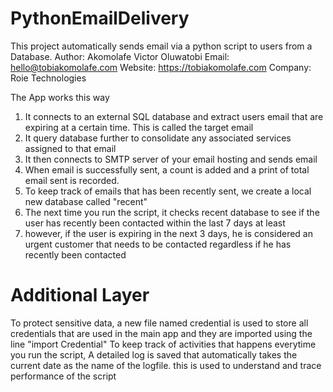 # PythonEmailDelivery
This project automatically sends email via a python script to users from a Database.
Author: Akomolafe Victor Oluwatobi
Email: hello@tobiakomolafe.com
Website: https://tobiakomolafe.com
Company: Roie Technologies

The App works this way
1. It connects to an external SQL database and extract users email that are expiring at a certain time. This is called the target email
2. It query database further to consolidate any associated services assigned to that email
3. It then connects to SMTP server of your email hosting and sends email
4. When email is successfully sent, a count is added and a print of total email sent is recorded.
5. To keep track of emails that has been recently sent, we create a local new database called "recent"
6. The next time you run the script, it checks recent database to see if the user has recently been contacted within the last 7 days at least
7. however, if the user is expiring in the next 3 days, he is considered an urgent customer that needs to be contacted regardless if he has recently been contacted

# Additional Layer
To protect sensitive data, a new file named credential is used to store all credentials that are used in the main app and they are imported using the line "import Credential"
To keep track of activities that happens everytime you run the script, A detailed log is saved that automatically takes the current date as the name of the logfile. this is used to understand and trace performance of the script
